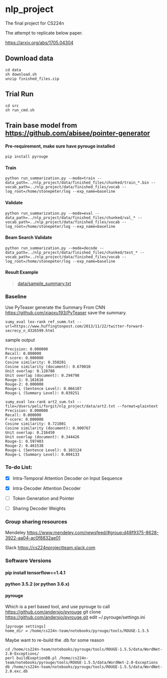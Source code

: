 # nlp_project
The final project for CS224n

The attempt to replicate below paper.

https://arxiv.org/abs/1705.04304

## Download data
```
cd data
sh download.sh
unzip finished_files.zip
```
## Trial Run
```
cd src
sh run_cmd.sh
```
## Train base model from https://github.com/abisee/pointer-generator
#### Pre-requirement, make sure have pyrouge installed
```
pip install pyrouge
```
#### Train
```
python run_summarization.py --mode=train --data_path=../nlp_project/data/finished_files/chunked/train_*.bin --vocab_path=../nlp_project/data/finished_files/vocab --log_root=/home/stonepeter/log --exp_name=baseline
```

#### Validate
```
python run_summarization.py --mode=eval --data_path=../nlp_project/data/finished_files/chunked/val_* --vocab_path=../nlp_project/data/finished_files/vocab --log_root=/home/stonepeter/log --exp_name=baseline
```
#### Beam Search Validate
```
python run_summarization.py --mode=decode --data_path=../nlp_project/data/finished_files/chunked/test_* --vocab_path=../nlp_project/data/finished_files/vocab --log_root=/home/stonepeter/log --exp_name=baseline
```
#### Result Example
> [data/sample_summary.txt](https://github.com/peter6888/nlp_project/blob/master/data/sample_summary.txt)

### Baseline
Use PyTeaser generate the Summary From CNN https://github.com/xiaoxu193/PyTeaser 
save the summary. 
```
sumy_eval lex-rank ref_summ.txt --url=https://www.huffingtonpost.com/2013/11/22/twitter-forward-secrecy_n_4326599.html
```
sample output
```
Precision: 0.000000
Recall: 0.000000
F-score: 0.000000
Cosine similarity: 0.350201
Cosine similarity (document): 0.670010
Unit overlap: 0.128788
Unit overlap (document): 0.294798
Rouge-1: 0.161616
Rouge-2: 0.000000
Rouge-L (Sentence Level): 0.066107
Rouge-L (Summary Level): 0.039251
```
```
sumy_eval lex-rank art2_sum.txt --file=/Users/peli/forgit/nlp_project/data/art2.txt --format=plaintext
Precision: 0.000000
Recall: 0.000000
F-score: 0.000000
Cosine similarity: 0.721001
Cosine similarity (document): 0.900767
Unit overlap: 0.216450
Unit overlap (document): 0.344426
Rouge-1: 0.597403
Rouge-2: 0.461538
Rouge-L (Sentence Level): 0.103124
Rouge-L (Summary Level): 0.004133
```
### To-do List:
- [x] Intra-Temporal Attention Decoder on Input Sequence 

- [x] Intra-Decoder Attention Decoder

- [ ] Token Generation and Pointer

- [ ] Sharing Decoder Weights

### Group sharing resources
Mendeley https://www.mendeley.com/newsfeed/#group:d48f9375-8628-3922-aa04-ac0f8832ae01

Slack https://cs224nprojectteam.slack.com

### Software Versions
#### pip install tensorflow==1.4.1

#### python 3.5.2 (or python 3.6.x)
#### pyrouge
Which is a perl based tool, and use pyrouge to call https://github.com/andersjo/pyrouge
git clone https://github.com/andersjo/pyrouge.git
edit ~/.pyrouge/settings.ini
```
[pyrouge settings]
home_dir = /home/cs224n-team/notebooks/pyrouge/tools/ROUGE-1.5.5
```
Maybe want to re-build the .db for some reason
```
cd /home/cs224n-team/notebooks/pyrouge/tools/ROUGE-1.5.5/data/WordNet-2.0-Exceptions/
perl buildExeptionDB.pl /home/cs224n-team/notebooks/pyrouge/tools/ROUGE-1.5.5/data/WordNet-2.0-Exceptions db /home/cs224n-team/notebooks/pyrouge/tools/ROUGE-1.5.5/data/WordNet-2.0.exc.db
```

